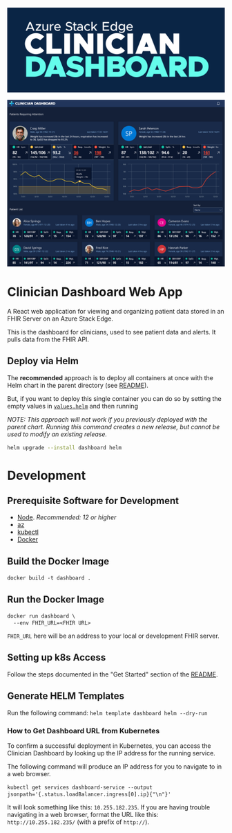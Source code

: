 ![alt text](images/logo-splash.png "Azure Stack Edge Clinician Dashboard logo")

![alt text](images/msintel-cliniciandashboard-patientlist.png "Clinician Dashboard screenshot")

# Clinician Dashboard Web App

A React web application for viewing and organizing patient data stored in an FHIR Server on an Azure Stack Edge.

This is the dashboard for clinicians, used to see patient data and alerts. It pulls data from the FHIR API.

## Deploy via Helm

The **recommended** approach is to deploy all containers at once with the Helm chart in the parent directory (see [README](./../README.md#get-started)).

But, if you want to deploy this single container you can do so by setting the empty values in [`values.helm`](./helm/values.yaml) and then running

_NOTE: This approach will not work if you previously deployed with the parent chart. Running this command creates a new release, but cannot be used to modify an existing release._

```bash
helm upgrade --install dashboard helm
```

# Development

## Prerequisite Software for Development

- [Node](https://nodejs.org/en/download/). _Recommended: 12 or higher_
- [az](https://docs.microsoft.com/en-us/cli/azure/install-azure-cli)
- [kubectl](https://kubernetes.io/docs/tasks/tools/)
- [Docker](https://www.docker.com/products/docker-desktop)

## Build the Docker Image

```
docker build -t dashboard .
```

## Run the Docker Image

```
docker run dashboard \
  --env FHIR_URL=<FHIR URL>
```

`FHIR_URL` here will be an address to your local or development FHIR server.

## Setting up k8s Access

Follow the steps documented in the "Get Started" section of the [README](./../README.md#get-started).

## Generate HELM Templates

Run the following command: `helm template dashboard helm --dry-run`

### How to Get Dashboard URL from Kubernetes

To confirm a successful deployment in Kubernetes, you can access the Clinician Dashboard by looking up the IP address for the running service.

The following command will produce an IP address for you to navigate to in a web browser.

```
kubectl get services dashboard-service --output jsonpath='{.status.loadBalancer.ingress[0].ip}{"\n"}'
```

It will look something like this: `10.255.182.235`. If you are having trouble navigating in a web browser, format the URL like this: `http://10.255.182.235/` (with a prefix of `http://`).
